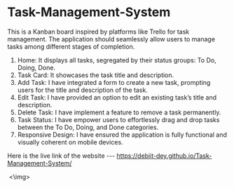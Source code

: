 # Task-Management-System
This is a Kanban board inspired by platforms like Trello for task management. The application should seamlessly allow users to manage tasks among different stages of completion.
1. Home: It displays all tasks, segregated by their status groups: To Do, Doing, Done.
2. Task Card: It showcases the task title and description.
3. Add Task: I have integrated a form to create a new task, prompting users for the title and
description of the task.
4. Edit Task: I have provided an option to edit an existing task’s title and description.
5. Delete Task: I have implement a feature to remove a task permanently.
6. Task Status: I have empower users to effortlessly drag and drop tasks between the To Do,
Doing, and Done categories.
7. Responsive Design: I have ensured the application is fully functional and visually coherent on
mobile devices.

Here is the live link of the website --- https://debjit-dey.github.io/Task-Management-System/


<img>  <\img>
